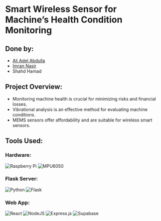 # Smart Wireless Sensor for Machine’s Health Condition Monitoring

## Done by:
- [Ali Adel Abdulla](https://github.com/AliAdelAbdulla)
- [Imran Nasir](https://github.com/imrun10)
- Shahd Hamad

## Project Overview:
- Monitoring machine health is crucial for minimizing risks and financial losses.
- Vibrational analysis is an effective method for evaluating machine conditions.
- MEMS sensors offer affordability and are suitable for wireless smart sensors.

## Tools Used:
### Hardware:
![Raspberry Pi](https://img.shields.io/badge/Raspberry%20Pi-%23C51A4A.svg?style=for-the-badge&logo=raspberry%20pi&logoColor=white) 
![MPU6050](https://img.shields.io/badge/MPU6050-%230A0A0A.svg?style=for-the-badge)

### Flask Server:
![Python](https://img.shields.io/badge/python-%2314354C.svg?style=for-the-badge&logo=python&logoColor=white) 
![Flask](https://img.shields.io/badge/Flask-%23000.svg?style=for-the-badge&logo=flask&logoColor=white)

### Web App:
![React](https://img.shields.io/badge/react-%2320232a.svg?style=for-the-badge&logo=react&logoColor=%2361DAFB) 
![NodeJS](https://img.shields.io/badge/node.js-6DA55F?style=for-the-badge&logo=node.js&logoColor=white) 
![Express.js](https://img.shields.io/badge/express.js-%23404d59.svg?style=for-the-badge&logo=express&logoColor=%2361DAFB) 
![Supabase](https://img.shields.io/badge/Supabase-3ECF8E?style=for-the-badge&logo=supabase&logoColor=white) 
